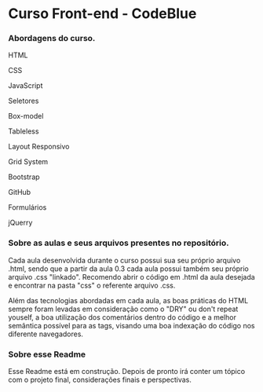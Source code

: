 # Curso Front-end - CodeBlue

### Abordagens do curso.

HTML

CSS

JavaScript

Seletores

Box-model

Tableless

Layout Responsivo

Grid System

Bootstrap

GitHub

Formulários

jQuerry

### Sobre as aulas e seus arquivos presentes no repositório.

Cada aula desenvolvida durante o curso possui sua seu próprio arquivo .html, sendo que a partir da aula 0.3 cada aula possui também seu próprio arquivo .css "linkado". Recomendo abrir o código em .html da aula desejada e encontrar na pasta "css" o referente arquivo .css.

Além das tecnologias abordadas em cada aula, as boas práticas do HTML sempre foram levadas em consideração como o "DRY" ou don't repeat youself, a boa utilização dos comentários dentro do código e a melhor semântica possível para as tags, visando uma boa indexação do código nos diferente navegadores.

### Sobre esse Readme

Esse Readme está em construção. Depois de pronto irá conter um tópico com o projeto final, considerações finais e perspectivas.
